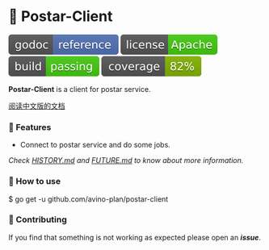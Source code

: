 # 📝 Postar-Client

[![Go Doc](_icons/godoc.svg)](https://pkg.go.dev/github.com/avino-plan/postar-client)
[![License](_icons/license.svg)](https://opensource.org/licenses/MIT)
[![License](_icons/build.svg)](_icons/build.svg)
[![License](_icons/coverage.svg)](_icons/coverage.svg)

**Postar-Client** is a client for postar service.

[阅读中文版的文档](./README.md)

### 🥇 Features

* Connect to postar service and do some jobs.

_Check [HISTORY.md](./HISTORY.md) and [FUTURE.md](./FUTURE.md) to know about more information._

### 🚀 How to use

$ go get -u github.com/avino-plan/postar-client

### 👥 Contributing

If you find that something is not working as expected please open an _**issue**_.